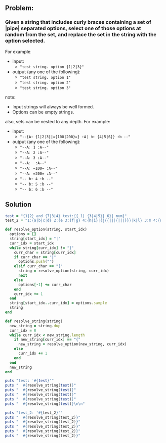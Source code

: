 ## Problem:
### Given a string that includes curly braces containing a set of |pipe| separated options, select one of those options at random from the set, and replace the set in the string with the option selected. ###
For example:
  - input:
    - ```"test string. option {1|2|3}"```
  - output (any one of the following):
    - ```"test string. option 1"```
    - ```"test string. option 2"```
    - ```"test string. option 3"```

note:
  - Input strings will always be well formed.
  - Options can be empty strings.

also, sets can be nested to any depth. For example:
  - input:
    - ``"--{A: {1|2|3||={100|200}=} :A| b: {4|5|6}} :b --"``
  - output (any one of the following):
    - `"--A: 1 :A--"`
    - `"--A: 2 :A--"`
    - `"--A: 3 :A--"`
    - `"--A:  :A--"`
    - `"--A: =100= :A--"`
    - `"--A: =200= :A--"`
    - `"-- b: 4 :b --"`
    - `"-- b: 5 :b --"`
    - `"-- b: 6 :b --"`

## Solution

``` ruby
test = "{1|2} and {7|3|4} test:{{ 1| {3|4|5}| 6}| num}"
test_2 = "1:{a|b|c|d} 2:{e 3:{f|g} 4:{h|i}|{j{{|||{|||}}}|k|l} 3:m 4:{n|o|p}}"

def resolve_option(string, start_idx)
  options = []
  string[start_idx] = "|"
  curr_idx = start_idx
  while string[curr_idx] != "}"
    curr_char = string[curr_idx]
    if curr_char == "|"
      options.push("")
    elsif curr_char == "{"
      string = resolve_option(string, curr_idx)
      next
    else
      options[-1] += curr_char
    end
    curr_idx += 1
  end
  string[start_idx..curr_idx] = options.sample
  string
end

def resolve_string(string)
  new_string = string.dup
  curr_idx = 0
  while curr_idx < new_string.length
    if new_string[curr_idx] == "{"
      new_string = resolve_option(new_string, curr_idx)
    else
      curr_idx += 1
    end
  end
  new_string
end

puts "test: '#{test}'"
puts "  #{resolve_string(test)}"
puts "  #{resolve_string(test)}"
puts "  #{resolve_string(test)}"
puts "  #{resolve_string(test)}"
puts "  #{resolve_string(test)}\n\n"

puts "test_2: '#{test_2}'"
puts "  #{resolve_string(test_2)}"
puts "  #{resolve_string(test_2)}"
puts "  #{resolve_string(test_2)}"
puts "  #{resolve_string(test_2)}"
puts "  #{resolve_string(test_2)}"
```

